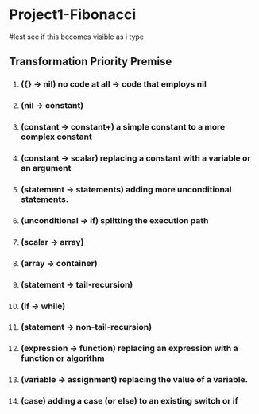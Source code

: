 # Project1-Fibonacci

#lest see if this becomes visible as i type

## Transformation Priority Premise

1. ### ({} → nil) no code at all → code that employs nil
2. ### (nil → constant)
3. ### (constant → constant+) a simple constant to a more complex constant
4. ### (constant → scalar) replacing a constant with a variable or an argument
5. ### (statement → statements) adding more unconditional statements.
6. ### (unconditional → if) splitting the execution path
7. ### (scalar → array)
8. ### (array → container)
9. ### (statement → tail-recursion)
10. ###  (if → while)
11. ### (statement → non-tail-recursion)
12. ### (expression → function) replacing an expression with a function or algorithm
13. ### (variable → assignment) replacing the value of a variable.
14. ### (case) adding a case (or else) to an existing switch or if